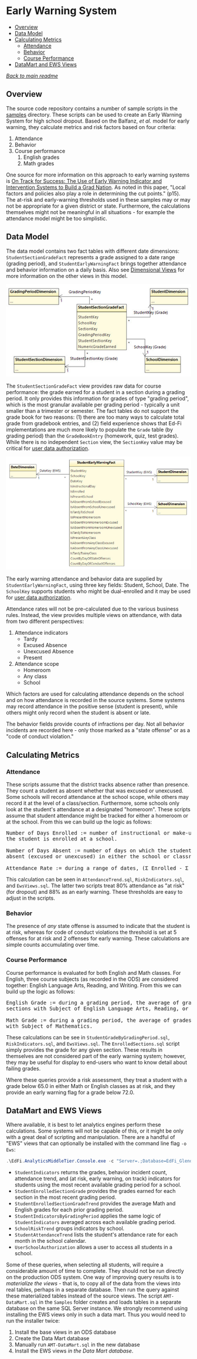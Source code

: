 # Early Warning System

* [Overview](#overview)
* [Data Model](#data-model)
* [Calculating Metrics](#calculating-metrics)
  * [Attendance](#attendance)
  * [Behavior](#behavior)
  * [Course Performance](#course-performance)
* [DataMart and EWS Views](#datamart-and-ews-views)

*[Back to main readme](../readme.md)*

## Overview

The source code repository contains a number of sample scripts in the
[samples](../samples) directory. These scripts can be used to create an Early
Warning System for high school dropout. Based on the Balfanz, _et al._ model for
early warning, they calculate metrics and risk factors based on four criteria:

1. Attendance
2. Behavior
3. Course performance
    1. English grades
    2. Math grades

One source for more information on this approach to early warning systems is [On
Track for Success: The Use of Early Warning Indicator and Intervention Systems
to Build a Grad Nation](https://eric.ed.gov/?id=ED526421). As noted in this
paper, "Local factors and policies also play a role in determining the cut
points." (p15). The at-risk and early-warning thresholds used in these samples
may or may not be appropriate for a given district or state. Furthermore, the
calculations themselves might not be meaningful in all situations - for example
the attendance model might be too simplistic.

## Data Model

The data model contains two fact tables with different date dimensions:
`StudentSectionGradeFact` represents a grade assigned to a date range (grading
period), and `StudentEarlyWarningFact` brings together attendance and behavior
information on a daily basis. Also see [Dimensional Views](dimensional-views.md)
for more information on the other views in this model.

![Diagram showing the StudentSectionGradeFact star schema](images/student-section-grade-fact.jpg)

The `StudentSectionGradeFact` view provides raw data for course performance: the
grade earned for a student in a section during a grading period. It only
provides this information for grades of type "grading period", which is the most
granular available per grading period - typically a unit smaller than a
trimester or semester. The fact tables do not support the grade book for two
reasons: (1) there are too many ways to calculate total grade from gradebook
entries, and (2) field experience shows that Ed-Fi implementations are much more
likely to populate the `Grade` table (by grading period) than the
`GradeBookEntry` (homework, quiz, test grades). While there is no independent
`Section` view, the `SectionKey` value may be critical for [user data
authorization](patterns-and-practices.md#data-authorization).

![Diagram showing the StudentEarlyWarningFact star schema](images/student-early-warning-fact.jpg)

The early warning attendance and behavior data are supplied by
`StudentEarlyWarningFact`, using three key fields: Student, School, Date. The
`SchoolKey` supports students who might be dual-enrolled and it may be used for
[user data authorization](patterns-and-practices.md#data-authorization).

Attendance rates will not be pre-calculated due to the various business rules.
Instead, the view provides multiple views on attendance, with data from two
different perspectives:

1. Attendance indicators
    * Tardy
    * Excused Absence
    * Unexcused Absence
    * Present
2. Attendance scope
    * Homeroom
    * Any class
    * School

Which factors are used for calculating attendance depends on the school and on
how attendance is recorded in the source systems. Some systems may record
attendance in the positive sense (student is present), while others might only
record when the student is absent or late.

The behavior fields provide counts of infractions per day. Not all behavior
incidents are recorded here - only those marked as a "state offense" or as a
"code of conduct violation."

## Calculating Metrics

### Attendance

These scripts assume that the district tracks absence rather than presence. They
count a student as absent whether that was excused or unexcused. Some schools
will record attendance at the school scope, while others may record it at the level
of a class/section. Furthermore, some schools only look at the student's attendance 
at a designated "homeroom". These scripts assume that student attendance might be 
tracked for either a homeroom or at the school. From this we can build up the logic 
as follows:

<pre>
Number of Days Enrolled := number of instructional or make-up days on which
the student is enrolled at a school.

Number of Days Absent := number of days on which the student is marked as
absent (excused or unexcused) in either the school or classroom.

Attendance Rate := during a range of dates, (Σ Enrolled - Σ Absent) / (Σ Enrolled)  
</pre>

This calculation can be seen in `AttendanceTrend.sql`, `RiskIndicators.sql`,
and `EwsViews.sql`. The latter two scripts treat 80% attendance as "at risk"
(for dropout) and 88% as an early warning. These thresholds are easy to adjust
in the scripts.

### Behavior

The presence of _any_ state offense is assumed to indicate that the student is
at risk, whereas for code of conduct violations the threshold is set at 5
offenses for at risk and 2 offenses for early warning. These calculations are
simple counts accumulating over time.

### Course Performance

Course performance is evaluated for both English and Math classes. For English,
three course subjects (as recorded in the ODS) are considered together: English
Language Arts, Reading, and Writing. From this we can build up the logic as
follows:

<pre>
English Grade := during a grading period, the average of grades earned in
sections with Subject of English Language Arts, Reading, or Writing.

Math Grade := during a grading period, the average of grades earned in sections
with Subject of Mathematics.
</pre>

These calculations can be see in `StudentGradeByGradingPeriod.sql`,
`RiskIndicators.sql`, and `EwsViews.sql`. The `EnrolledSections.sql` script
simply provides the grade for any given section. These results in themselves are
not considered part of the early warning system; however, they may be useful for
display to end-users who want to know detail about failing grades.

Where these queries provide a risk assessment, they treat a student with a grade
below 65.0 in either Math or English classes as at risk, and they provide an
early warning flag for a grade below 72.0.

## DataMart and EWS Views

Where available, it is best to let analytics engines perform these calculations.
Some systems will not be capable of this, or it might be only with a great deal
of scripting and manipulation. There are a handful of "EWS" views that can
optionally be installed with the command line flag `-o Ews`:

```powershell
.\EdFi.AnalyticsMiddleTier.Console.exe -c "Server=.;Database=EdFi_Glendale;Trusted_connection=true" -o Ews
```

* `StudentIndicators` returns the grades, behavior incident count, attendance
  trend, and (at risk, early warning, on track) indicators for students using
  the most recent available grading period for a school.
* `StudentEnrolledSectionGrade` provides the grades earned for each section
  in the most recent grading period.
* `StudentEnrolledSectionGradeTrend` provides the average Math and English
  grades for each prior grading period.
* `StudentIndicatorsByGradingPeriod` applies the same logic of
  `StudentIndicators` averaged across each available grading period.
* `SchoolRiskTrend` groups indicators by school.
* `StudentAttendanceTrend` lists the student's attendance rate for each month
  in the school calendar.
* `UserSchoolAuthorization` allows a user to access all students in a school.

Some of these queries, when selecting all students, will require a considerable
amount of time to complete. They should not be run directly on the production
ODS system. One way of improving query results is to _materialize the views_ -
that is, to copy all of the data from the views into real tables, perhaps in a
separate database. Then run the query against these materialized tables instead
of the source views. The script `AMT-DataMart.sql` in the `Samples` folder
creates and loads tables in a separate database on the same SQL Server instance.
We strongly recommend using installing the EWS views only in such a
data mart. Thus you would need to run the installer twice:

1. Install the base views in an ODS database
2. Create the Data Mart database
3. Manually run `AMT-DataMart.sql` in the new database
4. Install the EWS views _in the Data Mart database_.
